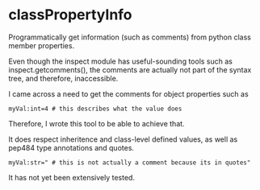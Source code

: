 # classPropertyInfo
Programmatically get information (such as comments) from python class member properties.

Even though the inspect module has useful-sounding tools such as inspect.getcomments(), the comments are actually not part of the syntax tree, and therefore, inaccessible.

I came across a need to get the comments for object properties such as

    myVal:int=4 # this describes what the value does

Therefore, I wrote this tool to be able to achieve that.

It does respect inheritence and class-level defined values, as well as pep484 type annotations and quotes.

    myVal:str=" # this is not actually a comment because its in quotes"

It has not yet been extensively tested.
